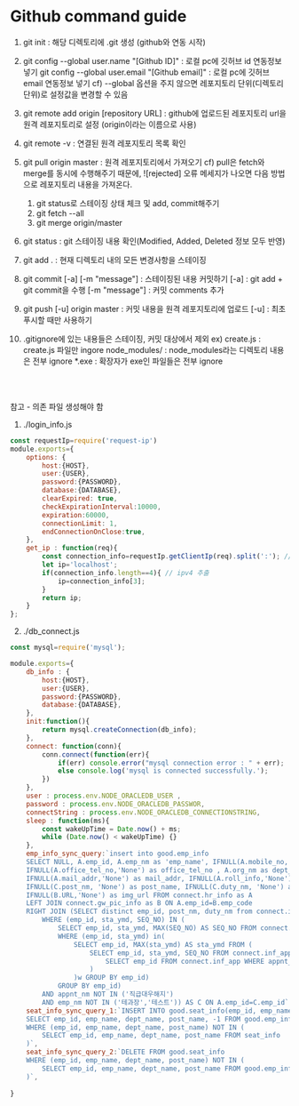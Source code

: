 # Github command guide #

1. git init : 해당 디렉토리에 .git 생성 (github와 연동 시작)

2. git config --global user.name "[Github ID]" : 로컬 pc에 깃허브 id 연동정보 넣기
   git config --global user.email "[Github email]" : 로컬 pc에 깃허브 email 연동정보 넣기
   cf) --global 옵션을 주지 않으면 레포지토리 단위(디렉토리 단위)로 설정값을 변경할 수 있음

3. git remote add origin [repository URL] : github에 업로드된 레포지토리 url을 원격 레포지토리로 설정 (origin이라는 이름으로 사용)

4. git remote -v : 연결된 원격 레포지토리 목록 확인

5. git pull origin master : 원격 레포지토리에서 가져오기
   cf) pull은 fetch와 merge를 동시에 수행해주기 때문에, ![rejected] 오류 메세지가 나오면 다음 방법으로 레포지토리 내용을 가져온다.

   1) git status로 스테이징 상태 체크 및 add, commit해주기
   2) git fetch --all
   3) git merge origin/master

6. git status : git 스테이징 내용 확인(Modified, Added, Deleted 정보 모두 반영)

7. git add . : 현재 디렉토리 내의 모든 변경사항을 스테이징

8. git commit [-a] [-m "message"] : 스테이징된 내용 커밋하기 
   [-a] : git add + git commit을 수행
   [-m "message"] : 커밋 comments 추가

9. git push [-u] origin master : 커밋 내용을 원격 레포지토리에 업로드
   [-u] : 최초 푸시할 때만 사용하기

10. .gitignore에 있는 내용들은 스테이징, 커밋 대상에서 제외
   ex) create.js : create.js 파일만 ingore
       node_modules/ : node_modules라는 디렉토리 내용은 전부 ignore
       *.exe : 확장자가 exe인 파일들은 전부 ignore

</br></br>

참고 - 의존 파일 생성해야 함
1. ./login_info.js
``` javascript
const requestIp=require('request-ip')
module.exports={
    options: {
        host:{HOST},
        user:{USER},
        password:{PASSWORD},
        database:{DATABASE},
        clearExpired: true,
        checkExpirationInterval:10000,
        expiration:60000,
        connectionLimit: 1,
        endConnectionOnClose:true,
    },
    get_ip : function(req){
        const connection_info=requestIp.getClientIp(req).split(':'); // req 헤더정보 분리
        let ip='localhost';
        if(connection_info.length==4){ // ipv4 추출
            ip=connection_info[3];
        }
        return ip;
    }
};
```

2. ./db_connect.js
``` javascript
const mysql=require('mysql');

module.exports={
    db_info : {
        host:{HOST},
        user:{USER},
        password:{PASSWORD},
        database:{DATABASE},
    },
    init:function(){
        return mysql.createConnection(db_info);
    },
    connect: function(conn){
        conn.connect(function(err){
            if(err) console.error("mysql connection error : " + err);
            else console.log('mysql is connected successfully.');
        })
    },
    user : process.env.NODE_ORACLEDB_USER , 
    password : process.env.NODE_ORACLEDB_PASSWOR, 
    connectString : process.env.NODE_ORACLEDB_CONNECTIONSTRING,
    sleep : function(ms){
        const wakeUpTime = Date.now() + ms;
        while (Date.now() < wakeUpTime) {}
    },
    emp_info_sync_query:`insert into good.emp_info 
    SELECT NULL, A.emp_id, A.emp_nm as 'emp_name', IFNULL(A.mobile_no,'None') as mobile_no, 
    IFNULL(A.office_tel_no,'None') as office_tel_no , A.org_nm as dept_name, 
    IFNULL(A.mail_addr,'None') as mail_addr, IFNULL(A.roll_info,'None') as roll_info, 
    IFNULL(C.post_nm, 'None') as post_name, IFNULL(C.duty_nm, 'None') as duty_name,
    IFNULL(B.URL,'None') as img_url FROM connect.hr_info as A 
    LEFT JOIN connect.gw_pic_info as B ON A.emp_id=B.emp_code 
    RIGHT JOIN (SELECT distinct emp_id, post_nm, duty_nm from connect.inf_app 
        WHERE (emp_id, sta_ymd, SEQ_NO) IN (
            SELECT emp_id, sta_ymd, MAX(SEQ_NO) AS SEQ_NO FROM connect.inf_app 
            WHERE (emp_id, sta_ymd) in(
                SELECT emp_id, MAX(sta_ymd) AS sta_ymd FROM (
                    SELECT emp_id, sta_ymd, SEQ_NO FROM connect.inf_app WHERE emp_id not in (
                        SELECT emp_id FROM connect.inf_app WHERE appnt_nm IN('퇴직','파견계약해지')
                    )
                )w GROUP BY emp_id)
            GROUP BY emp_id)
        AND appnt_nm NOT IN ('직급대우해지') 
        AND emp_nm NOT IN ('테과장','테스트')) AS C ON A.emp_id=C.emp_id`,
    seat_info_sync_query_1:`INSERT INTO good.seat_info(emp_id, emp_name, dept_name, post_name, seat_arrng) 
    SELECT emp_id, emp_name, dept_name, post_name, -1 FROM good.emp_info 
    WHERE (emp_id, emp_name, dept_name, post_name) NOT IN (
        SELECT emp_id, emp_name, dept_name, post_name FROM seat_info
    )`,
    seat_info_sync_query_2:`DELETE FROM good.seat_info 
    WHERE (emp_id, emp_name, dept_name, post_name) NOT IN (
        SELECT emp_id, emp_name, dept_name, post_name FROM good.emp_info
    )`,
    
}


```
